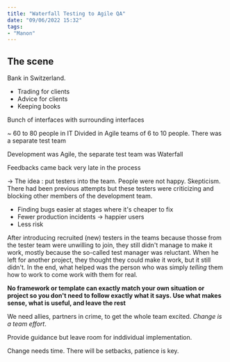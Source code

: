 ```yaml
---
title: "Waterfall Testing to Agile QA"
date: "09/06/2022 15:32"
tags: 
- "Manon"
---
```


## The scene

Bank in Switzerland.
- Trading for clients
- Advice for clients
- Keeping books

Bunch of interfaces with surrounding interfaces


~ 60 to 80 people in IT
Divided in Agile teams of 6 to 10 people.
There was a separate test team 

Development was Agile, the separate test team was Waterfall

Feedbacks came back very late in the process

-> The idea : put testers into the team.
People were not happy. Skepticism.
There had been previous attempts but these testers were criticizing and blocking other members of the development team.

- Finding bugs easier at stages where it's cheaper to fix
- Fewer production incidents -> happier users
- Less risk

After introducing recruited (new) testers in the teams because thosse from the tester team were unwilling to join, they still didn't manage to make it work, mostly because the so-called test manager was reluctant. When he left for another project, they thought they could make it work, but it still didn't. In the end, what helped was the person who was simply *telling* them how to work to come work with them for real.


 **No framework or template can exactly match your own situation or project so you don't need to follow exactly what it says. Use what makes sense, what is useful, and leave the rest**

We need allies, partners in crime, to get the whole team excited. *Change is a team effort*. 

Provide guidance but leave room for inddividual implementation.

Change needs time. There will be setbacks, patience is key.
